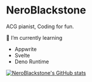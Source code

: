 # NeroBlackstone

ACG pianist, Coding for fun.

🌱 I’m currently learning
- Appwrite
- Svelte
- Deno Runtime

[![NeroBlackstone's GitHub stats](https://github-readme-stats.vercel.app/api?username=NeroBlackstone)](https://github.com/NeroBlackstone/github-readme-stats)

